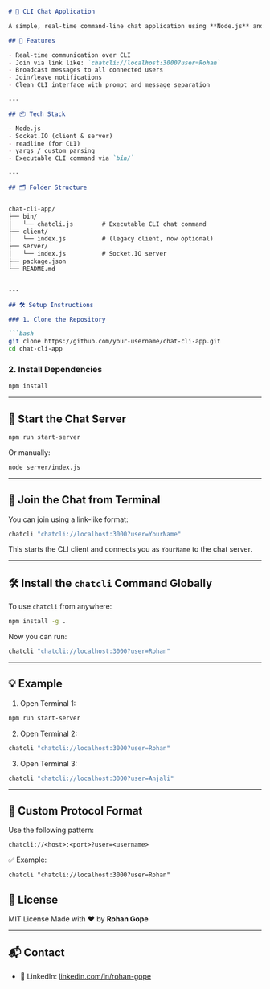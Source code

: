 ```markdown
# 💬 CLI Chat Application

A simple, real-time command-line chat application using **Node.js** and **Socket.IO**, where users can join using a custom `chatcli://` link.

## 🚀 Features

- Real-time communication over CLI
- Join via link like: `chatcli://localhost:3000?user=Rohan`
- Broadcast messages to all connected users
- Join/leave notifications
- Clean CLI interface with prompt and message separation

---

## 📦 Tech Stack

- Node.js
- Socket.IO (client & server)
- readline (for CLI)
- yargs / custom parsing
- Executable CLI command via `bin/`

---

## 🗂 Folder Structure


chat-cli-app/
├── bin/
│   └── chatcli.js        # Executable CLI chat command
├── client/
│   └── index.js          # (legacy client, now optional)
├── server/
│   └── index.js          # Socket.IO server
├── package.json
└── README.md


---

## 🛠️ Setup Instructions

### 1. Clone the Repository

```bash
git clone https://github.com/your-username/chat-cli-app.git
cd chat-cli-app
````

### 2. Install Dependencies

```bash
npm install
```

---

## 🔌 Start the Chat Server

```bash
npm run start-server
```

Or manually:

```bash
node server/index.js
```

---

## 💬 Join the Chat from Terminal

You can join using a link-like format:

```bash
chatcli "chatcli://localhost:3000?user=YourName"
```

This starts the CLI client and connects you as `YourName` to the chat server.

---

## 🛠️ Install the `chatcli` Command Globally

To use `chatcli` from anywhere:

```bash
npm install -g .
```

Now you can run:

```bash
chatcli "chatcli://localhost:3000?user=Rohan"
```

---

## 💡 Example

1. Open Terminal 1:

```bash
npm run start-server
```

2. Open Terminal 2:

```bash
chatcli "chatcli://localhost:3000?user=Rohan"
```

3. Open Terminal 3:

```bash
chatcli "chatcli://localhost:3000?user=Anjali"
```

---

## 📄 Custom Protocol Format

Use the following pattern:

```
chatcli://<host>:<port>?user=<username>
```

✅ Example:

```
chatcli "chatcli://localhost:3000?user=Rohan"
```


## 📝 License

MIT License
Made with ❤️ by **Rohan Gope**

---

## 📬 Contact
* 🔗 LinkedIn: [linkedin.com/in/rohan-gope](https://linkedin.com/in/rohan-gope)
